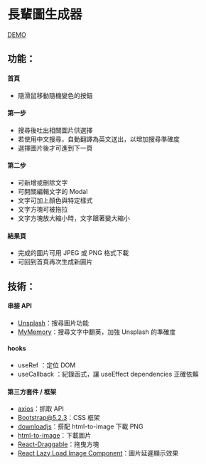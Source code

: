 # 長輩圖生成器

[DEMO](https://vvvvvvii.github.io/img-generator/)

## 功能：

#### 首頁

- 隨滑鼠移動隨機變色的按鈕

#### 第一步

- 搜尋後吐出相關圖片供選擇
- 若使用中文搜尋，自動翻譯為英文送出，以增加搜尋準確度
- 選擇圖片後才可進到下一頁

#### 第二步

- 可新增或刪除文字
- 可開關編輯文字的 Modal
- 文字可加上顏色與特定樣式
- 文字方塊可被拖拉
- 文字方塊放大縮小時，文字跟著變大縮小

#### 結果頁

- 完成的圖片可用 JPEG 或 PNG 格式下載
- 可回到首頁再次生成新圖片

## 技術：

#### 串接 API

- [Unsplash](https://unsplash.com/developers)：搜尋圖片功能
- [MyMemory](https://mymemory.translated.net/)：搜尋文字中翻英，加強 Unsplash 的準確度

#### hooks

- useRef ：定位 DOM
- useCallback ：紀錄函式，讓 useEffect dependencies 正確依賴

#### 第三方套件 / 框架

- [axios](https://www.npmjs.com/package/react-draggable)：抓取 API
- [Bootstrap@5.2.3](https://blog.getbootstrap.com/2022/11/22/bootstrap-5-2-3/)：CSS 框架
- [downloadjs](https://www.npmjs.com/package/downloadjs)：搭配 html-to-image 下載 PNG
- [html-to-image](https://www.npmjs.com/package/html-to-image)：下載圖片
- [React-Draggable](https://www.npmjs.com/package/react-draggable)：拖曳方塊
- [React Lazy Load Image Component](https://www.npmjs.com/package/react-lazy-load-image-component)：圖片延遲顯示效果
